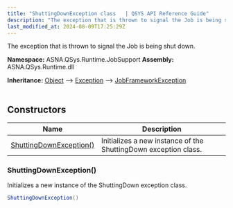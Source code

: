 ```yaml
---
title: "ShuttingDownException class   | QSYS API Reference Guide"
description: "The exception that is thrown to signal the Job is being shut down. "
last_modified_at: 2024-08-09T17:25:29Z
---
```


The exception that is thrown to signal the Job is being shut down.

**Namespace:** ASNA.QSys.Runtime.JobSupport
**Assembly:** ASNA.QSys.Runtime.dll

**Inheritance:** [Object](https://docs.microsoft.com/en-us/dotnet/api/system.object) --> [Exception](https://docs.microsoft.com/en-us/dotnet/api/system.exception) --> [JobFrameworkException](/reference/runtime/qsys-runtime-job-support/job-framework-exception.html)
<br>
<br>

## Constructors

| Name | Description |
| --- | --- |
| [ShuttingDownException()](#shuttingdownexception) | Initializes a new instance of the ShuttingDown exception class.

### ShuttingDownException()

Initializes a new instance of the ShuttingDown exception class.

```cs
ShuttingDownException()
```
